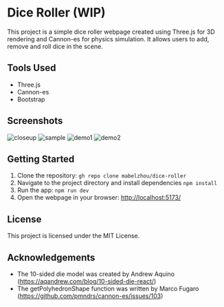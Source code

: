 # Dice Roller (WIP)  
This project is a simple dice roller webpage created using Three.js for 3D rendering and Cannon-es for physics simulation. It allows users to add, remove and roll dice in the scene. 

## Tools Used
- Three.js
- Cannon-es
- Bootstrap

## Screenshots
![closeup](https://github.com/mabelzhou/dice-roller/assets/135676782/03658375-3555-4a7a-82ca-c7939c4c88df)
![sample](https://github.com/mabelzhou/dice-roller/assets/135676782/a5b07fde-2685-4d8e-af5c-667028ed91e0)
![demo1](https://github.com/mabelzhou/dice-roller/assets/135676782/b82ebd47-4fac-47f1-9d7b-5a38db245bc6)
![demo2](https://github.com/mabelzhou/dice-roller/assets/135676782/aec340db-da72-4eaf-953a-7fb45638a5e6)

## Getting Started
1. Clone the repository: ```gh repo clone mabelzhou/dice-roller```
2. Navigate to the project directory and install dependencies ```npm install```
3. Run the app: ```npm run dev```
4. Open the webpage in your browser: [http://localhost:5173/](http://localhost:5173/)

## License
This project is licensed under the MIT License.

## Acknowledgements
- The 10-sided die model was created by Andrew Aquino (https://aqandrew.com/blog/10-sided-die-react/)
- The getPolyhedronShape function was written by Marco Fugaro (https://github.com/pmndrs/cannon-es/issues/103)
